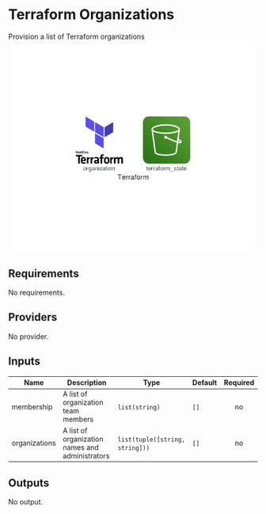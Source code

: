 # Terraform Organizations  
Provision a list of Terraform organizations
![Terraform](terraform.png)

## Requirements

No requirements.

## Providers

No provider.

## Inputs

| Name | Description | Type | Default | Required |
|------|-------------|------|---------|:--------:|
| membership | A list of organization team members | `list(string)` | `[]` | no |
| organizations | A list of organization names and administrators | `list(tuple([string, string]))` | `[]` | no |

## Outputs

No output.

